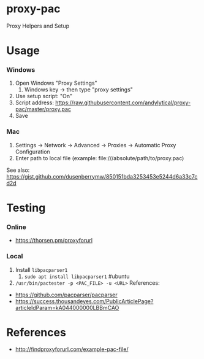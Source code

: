 # proxy-pac
Proxy Helpers and Setup

# Usage
### Windows
1. Open Windows "Proxy Settings"
   1. Windows key → then type "proxy settings"
1. Use setup script: "On"
1. Script address: https://raw.githubusercontent.com/andylytical/proxy-pac/master/proxy.pac
1. Save


### Mac
1. Settings → Network → Advanced → Proxies → Automatic Proxy Configuration
1. Enter path to local file (example: file:///absolute/path/to/proxy.pac)

See also: https://gist.github.com/dusenberrymw/850151bda3253453e5244d6a33c7cd2d

# Testing
### Online
* https://thorsen.pm/proxyforurl

### Local
1. Install `libpacparser1`
   1. `sudo apt install libpacparser1` #ubuntu
1. `/usr/bin/pactester -p <PAC_FILE> -u <URL>`
References:
* https://github.com/pacparser/pacparser
* https://success.thousandeyes.com/PublicArticlePage?articleIdParam=kA044000000LBBmCAO

# References
* http://findproxyforurl.com/example-pac-file/
